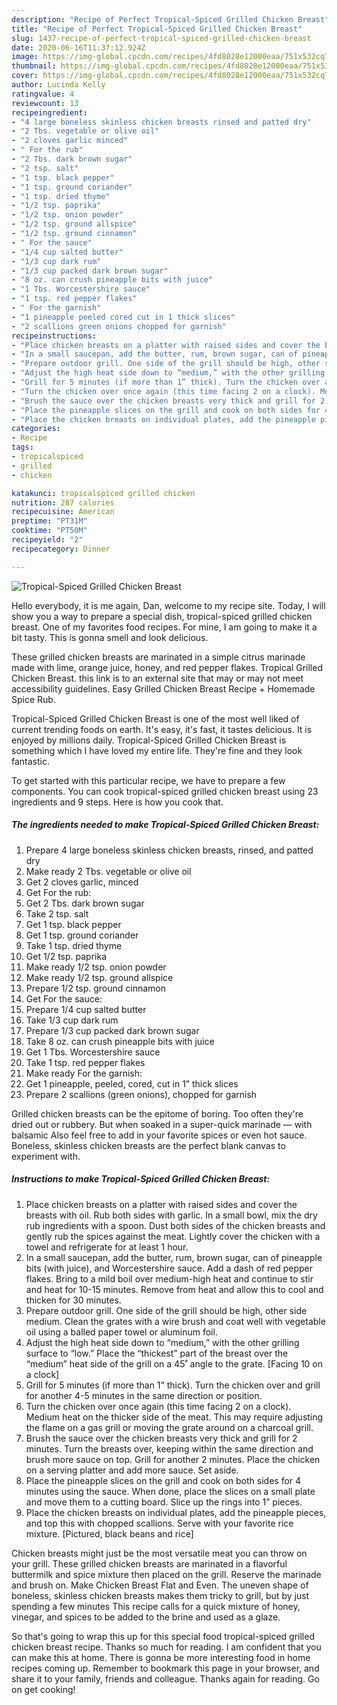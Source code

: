 ```yaml
---
description: "Recipe of Perfect Tropical-Spiced Grilled Chicken Breast"
title: "Recipe of Perfect Tropical-Spiced Grilled Chicken Breast"
slug: 1437-recipe-of-perfect-tropical-spiced-grilled-chicken-breast
date: 2020-06-16T11:37:12.924Z
image: https://img-global.cpcdn.com/recipes/4fd8028e12000eaa/751x532cq70/tropical-spiced-grilled-chicken-breast-recipe-main-photo.jpg
thumbnail: https://img-global.cpcdn.com/recipes/4fd8028e12000eaa/751x532cq70/tropical-spiced-grilled-chicken-breast-recipe-main-photo.jpg
cover: https://img-global.cpcdn.com/recipes/4fd8028e12000eaa/751x532cq70/tropical-spiced-grilled-chicken-breast-recipe-main-photo.jpg
author: Lucinda Kelly
ratingvalue: 4
reviewcount: 13
recipeingredient:
- "4 large boneless skinless chicken breasts rinsed and patted dry"
- "2 Tbs. vegetable or olive oil"
- "2 cloves garlic minced"
- " For the rub"
- "2 Tbs. dark brown sugar"
- "2 tsp. salt"
- "1 tsp. black pepper"
- "1 tsp. ground coriander"
- "1 tsp. dried thyme"
- "1/2 tsp. paprika"
- "1/2 tsp. onion powder"
- "1/2 tsp. ground allspice"
- "1/2 tsp. ground cinnamon"
- " For the sauce"
- "1/4 cup salted butter"
- "1/3 cup dark rum"
- "1/3 cup packed dark brown sugar"
- "8 oz. can crush pineapple bits with juice"
- "1 Tbs. Worcestershire sauce"
- "1 tsp. red pepper flakes"
- " For the garnish"
- "1 pineapple peeled cored cut in 1 thick slices"
- "2 scallions green onions chopped for garnish"
recipeinstructions:
- "Place chicken breasts on a platter with raised sides and cover the breasts with oil. Rub both sides with garlic. In a small bowl, mix the dry rub ingredients with a spoon. Dust both sides of the chicken breasts and gently rub the spices against the meat. Lightly cover the chicken with a towel and refrigerate for at least 1 hour."
- "In a small saucepan, add the butter, rum, brown sugar, can of pineapple bits (with juice), and Worcestershire sauce. Add a dash of red pepper flakes. Bring to a mild boil over medium-high heat and continue to stir and heat for 10-15 minutes. Remove from heat and allow this to cool and thicken for 30 minutes."
- "Prepare outdoor grill. One side of the grill should be high, other side medium. Clean the grates with a wire brush and coat well with vegetable oil using a balled paper towel or aluminum foil."
- "Adjust the high heat side down to “medium,” with the other grilling surface to “low.” Place the “thickest” part of the breast over the “medium” heat side of the grill on a 45˚ angle to the grate. [Facing 10 on a clock]"
- "Grill for 5 minutes (if more than 1” thick). Turn the chicken over and grill for another 4-5 minutes in the same direction or position."
- "Turn the chicken over once again (this time facing 2 on a clock). Medium heat on the thicker side of the meat. This may require adjusting the flame on a gas grill or moving the grate around on a charcoal grill."
- "Brush the sauce over the chicken breasts very thick and grill for 2 minutes. Turn the breasts over, keeping within the same direction and brush more sauce on top. Grill for another 2 minutes. Place the chicken on a serving platter and add more sauce. Set aside."
- "Place the pineapple slices on the grill and cook on both sides for 4 minutes using the sauce. When done, place the slices on a small plate and move them to a cutting board. Slice up the rings into 1” pieces."
- "Place the chicken breasts on individual plates, add the pineapple pieces, and top this with chopped scallions. Serve with your favorite rice mixture. [Pictured, black beans and rice]"
categories:
- Recipe
tags:
- tropicalspiced
- grilled
- chicken

katakunci: tropicalspiced grilled chicken 
nutrition: 287 calories
recipecuisine: American
preptime: "PT31M"
cooktime: "PT50M"
recipeyield: "2"
recipecategory: Dinner

---
```



![Tropical-Spiced Grilled Chicken Breast](https://img-global.cpcdn.com/recipes/4fd8028e12000eaa/751x532cq70/tropical-spiced-grilled-chicken-breast-recipe-main-photo.jpg)

Hello everybody, it is me again, Dan, welcome to my recipe site. Today, I will show you a way to prepare a special dish, tropical-spiced grilled chicken breast. One of my favorites food recipes. For mine, I am going to make it a bit tasty. This is gonna smell and look delicious.

These grilled chicken breasts are marinated in a simple citrus marinade made with lime, orange juice, honey, and red pepper flakes. Tropical Grilled Chicken Breast. this link is to an external site that may or may not meet accessibility guidelines. Easy Grilled Chicken Breast Recipe + Homemade Spice Rub.

Tropical-Spiced Grilled Chicken Breast is one of the most well liked of current trending foods on earth. It's easy, it's fast, it tastes delicious. It is enjoyed by millions daily. Tropical-Spiced Grilled Chicken Breast is something which I have loved my entire life. They're fine and they look fantastic.


To get started with this particular recipe, we have to prepare a few components. You can cook tropical-spiced grilled chicken breast using 23 ingredients and 9 steps. Here is how you cook that.

<!--inarticleads1-->

##### The ingredients needed to make Tropical-Spiced Grilled Chicken Breast:

1. Prepare 4 large boneless skinless chicken breasts, rinsed, and patted dry
1. Make ready 2 Tbs. vegetable or olive oil
1. Get 2 cloves garlic, minced
1. Get  For the rub:
1. Get 2 Tbs. dark brown sugar
1. Take 2 tsp. salt
1. Get 1 tsp. black pepper
1. Get 1 tsp. ground coriander
1. Take 1 tsp. dried thyme
1. Get 1/2 tsp. paprika
1. Make ready 1/2 tsp. onion powder
1. Make ready 1/2 tsp. ground allspice
1. Prepare 1/2 tsp. ground cinnamon
1. Get  For the sauce:
1. Prepare 1/4 cup salted butter
1. Take 1/3 cup dark rum
1. Prepare 1/3 cup packed dark brown sugar
1. Take 8 oz. can crush pineapple bits with juice
1. Get 1 Tbs. Worcestershire sauce
1. Take 1 tsp. red pepper flakes
1. Make ready  For the garnish:
1. Get 1 pineapple, peeled, cored, cut in 1” thick slices
1. Prepare 2 scallions (green onions), chopped for garnish


Grilled chicken breasts can be the epitome of boring. Too often they&#39;re dried out or rubbery. But when soaked in a super-quick marinade — with balsamic Also feel free to add in your favorite spices or even hot sauce. Boneless, skinless chicken breasts are the perfect blank canvas to experiment with. 

<!--inarticleads2-->

##### Instructions to make Tropical-Spiced Grilled Chicken Breast:

1. Place chicken breasts on a platter with raised sides and cover the breasts with oil. Rub both sides with garlic. In a small bowl, mix the dry rub ingredients with a spoon. Dust both sides of the chicken breasts and gently rub the spices against the meat. Lightly cover the chicken with a towel and refrigerate for at least 1 hour.
1. In a small saucepan, add the butter, rum, brown sugar, can of pineapple bits (with juice), and Worcestershire sauce. Add a dash of red pepper flakes. Bring to a mild boil over medium-high heat and continue to stir and heat for 10-15 minutes. Remove from heat and allow this to cool and thicken for 30 minutes.
1. Prepare outdoor grill. One side of the grill should be high, other side medium. Clean the grates with a wire brush and coat well with vegetable oil using a balled paper towel or aluminum foil.
1. Adjust the high heat side down to “medium,” with the other grilling surface to “low.” Place the “thickest” part of the breast over the “medium” heat side of the grill on a 45˚ angle to the grate. [Facing 10 on a clock]
1. Grill for 5 minutes (if more than 1” thick). Turn the chicken over and grill for another 4-5 minutes in the same direction or position.
1. Turn the chicken over once again (this time facing 2 on a clock). Medium heat on the thicker side of the meat. This may require adjusting the flame on a gas grill or moving the grate around on a charcoal grill.
1. Brush the sauce over the chicken breasts very thick and grill for 2 minutes. Turn the breasts over, keeping within the same direction and brush more sauce on top. Grill for another 2 minutes. Place the chicken on a serving platter and add more sauce. Set aside.
1. Place the pineapple slices on the grill and cook on both sides for 4 minutes using the sauce. When done, place the slices on a small plate and move them to a cutting board. Slice up the rings into 1” pieces.
1. Place the chicken breasts on individual plates, add the pineapple pieces, and top this with chopped scallions. Serve with your favorite rice mixture. [Pictured, black beans and rice]


Chicken breasts might just be the most versatile meat you can throw on your grill. These grilled chicken breasts are marinated in a flavorful buttermilk and spice mixture then placed on the grill. Reserve the marinade and brush on. Make Chicken Breast Flat and Even. The uneven shape of boneless, skinless chicken breasts makes them tricky to grill, but by just spending a few minutes This recipe calls for a quick mixture of honey, vinegar, and spices to be added to the brine and used as a glaze. 

So that's going to wrap this up for this special food tropical-spiced grilled chicken breast recipe. Thanks so much for reading. I am confident that you can make this at home. There is gonna be more interesting food in home recipes coming up. Remember to bookmark this page in your browser, and share it to your family, friends and colleague. Thanks again for reading. Go on get cooking!
